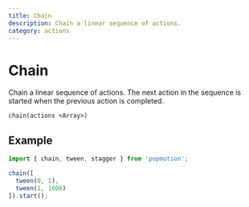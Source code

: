 ```yaml
---
title: Chain
description: Chain a linear sequence of actions.
category: actions
---
```


# Chain

Chain a linear sequence of actions. The next action in the sequence is started when the previous action is completed.

`chain(actions <Array>)`

## Example

```javascript
import { chain, tween, stagger } from 'popmotion';

chain([
  tween(0, 1),
  tween(1, 1000)
]).start();
```
